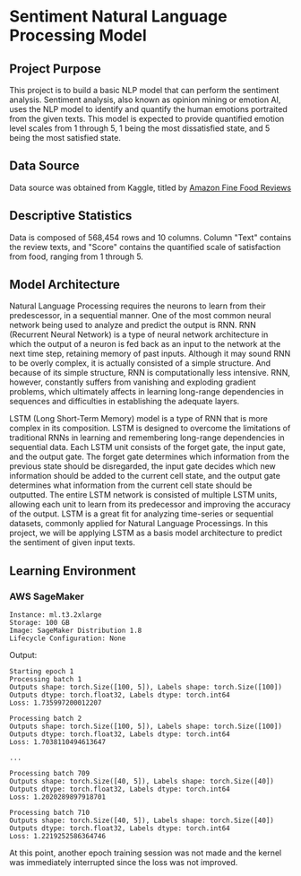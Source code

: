 # Sentiment Natural Language Processing Model
## Project Purpose
This project is to build a basic NLP model that can perform the sentiment analysis. Sentiment analysis, also known as opinion mining or emotion AI, uses the NLP model to identify and quantify the human emotions portraited from the given texts. This model is expected to provide quantified emotion level scales from 1 through 5, 1 being the most dissatisfied state, and 5 being the most satisfied state.
## Data Source
Data source was obtained from Kaggle, titled by [Amazon Fine Food Reviews](https://www.kaggle.com/datasets/snap/amazon-fine-food-reviews)
## Descriptive Statistics
Data is composed of 568,454 rows and 10 columns. Column "Text" contains the review texts, and "Score" contains the quantified scale of satisfaction from food, ranging from 1 through 5.
## Model Architecture
Natural Language Processing requires the neurons to learn from their predescessor, in a sequential manner. One of the most common neural network being used to analyze and predict the output is RNN. RNN (Recurrent Neural Network) is a type of neural network architecture in which the output of a neuron is fed back as an input to the network at the next time step, retaining memory of past inputs. Although it may sound RNN to be overly complex, it is actually consisted of a simple structure. And because of its simple structure, RNN is computationally less intensive. RNN, however, constantly suffers from vanishing and exploding gradient problems, which ultimately affects in learning long-range dependencies in sequences and difficulties in establishing the adequate layers.

LSTM (Long Short-Term Memory) model is a type of RNN that is more complex in its composition. LSTM is designed to overcome the limitations of traditional RNNs in learning and remembering long-range dependencies in sequential data. Each LSTM unit consists of the forget gate, the input gate, and the output gate. The forget gate determines which information from the previous state should be disregarded, the input gate decides which new information should be added to the current cell state, and the output gate determines what information from the current cell state should be outputted. The entire LSTM network is consisted of multiple LSTM units, allowing each unit to learn from its predecessor and improving the accuracy of the output. LSTM is a great fit for analyzing time-series or sequential datasets, commonly applied for Natural Language Processings. In this project, we will be applying LSTM as a basis model architecture to predict the sentiment of given input texts.

## Learning Environment
### AWS SageMaker
    Instance: ml.t3.2xlarge
    Storage: 100 GB
    Image: SageMaker Distribution 1.8
    Lifecycle Configuration: None

    
Output:

    Starting epoch 1
    Processing batch 1
    Outputs shape: torch.Size([100, 5]), Labels shape: torch.Size([100])
    Outputs dtype: torch.float32, Labels dtype: torch.int64
    Loss: 1.735997200012207

    Processing batch 2
    Outputs shape: torch.Size([100, 5]), Labels shape: torch.Size([100])
    Outputs dtype: torch.float32, Labels dtype: torch.int64
    Loss: 1.7038110494613647
  
    ...
  
    Processing batch 709
    Outputs shape: torch.Size([40, 5]), Labels shape: torch.Size([40])
    Outputs dtype: torch.float32, Labels dtype: torch.int64
    Loss: 1.2020289897918701
  
    Processing batch 710
    Outputs shape: torch.Size([40, 5]), Labels shape: torch.Size([40])
    Outputs dtype: torch.float32, Labels dtype: torch.int64
    Loss: 1.2219252586364746

At this point, another epoch training session was not made and the kernel was immediately interrupted since the loss was not improved.










  
  
